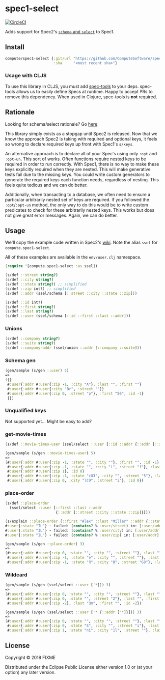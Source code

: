 # spec1-select 
[![CircleCI](https://circleci.com/gh/ComputeSoftware/spec1-select.svg?style=svg)](https://circleci.com/gh/ComputeSoftware/spec1-select)

Adds support for Spec2's [`schema` and `select`](https://github.com/clojure/spec-alpha2/wiki/Schema-and-select) to Spec1. 

## Install

```clojure
compute/spec1-select {:git/url "https://github.com/ComputeSoftware/spec1-select.git"
                      :sha     "<most recent sha>"}
```

### Usage with CLJS

To use this library in CLJS, you must add [spec-tools](https://github.com/metosin/spec-tools) to your deps. spec-tools allows us to easily define Specs at runtime. Happy to accept PRs to remove this dependency. When used in Clojure, spec-tools is **not** required.


## Rationale

Looking for schema/select rationale? Go [here](https://github.com/clojure/spec-alpha2/wiki/Schema-and-select). 

This library simply exists as a stopgap until Spec2 is released. Now that we know the approach Spec2 is taking with required and optional keys, it feels so wrong to declare required keys up front with Spec1's `s/keys`. 

An alternative approach is to declare all of your Spec's using only `:opt` and `:opt-un`. This sort of works. Often functions require nested keys to be required in order to run correctly. With Spec1, there is no way to make these keys explicitly required when they are nested. This will make generative tests fail due to the missing keys. You could write custom generators to generate the required keys each function needs, regardless of nesting. This feels quite tedious and we can do better. 

Additionally, when transacting to a database, we often need to ensure a particular arbitrarily nested set of keys are required. If you followed the `:opt`/`:opt-un` method, the only way to do this would be to write custom predicates to check for these arbitrarily nested keys. This works but does not give great error messages. Again, we can do better.

## Usage

We'll copy the example code written in Spec2's [wiki](https://github.com/clojure/spec-alpha2/wiki/Schema-and-select#schema-forms). Note the alias `ssel` for `compute.spec1-select`.

All of these examples are available in the `env/user.clj` namespace.

```clojure
(require '[compute.spec1-select :as ssel])

(s/def ::street string?)
(s/def ::city string?)
(s/def ::state string?) ;; simplified
(s/def ::zip int?) ;; simplified
(s/def ::addr (ssel/schema [::street ::city ::state ::zip]))

(s/def ::id int?)
(s/def ::first string?)
(s/def ::last string?)
(s/def ::user (ssel/schema [::id ::first ::last ::addr]))
```

### Unions 

```clojure
(s/def ::company string?)
(s/def ::suite string?)
(s/def ::company-addr (ssel/union ::addr [::company ::suite]))
```

### Schema gen

```clojure
(gen/sample (s/gen ::user) 5)
=>
({}
 #:user{:addr #:user{:zip -1, :city "A"}, :last "", :first ""}
 #:user{:addr #:user{:city "Br", :street ""}}
 #:user{:addr #:user{:zip 0, :street "p"}, :first "56", :id -1}
 {})
```

### Unqualified keys

Not supported yet... Might be easy to add?

### get-movie-times

```clojure
(s/def ::movie-times-user (ssel/select ::user [::id ::addr {::addr [::zip]}]))

(gen/sample (s/gen ::movie-times-user) 5)
=>
(#:user{:addr #:user{:zip -1, :state "", :city ""}, :first "", :id -1}
 #:user{:addr #:user{:zip -1, :state "", :city "L", :street "f"}, :last "", :first "", :id 0}
 #:user{:addr #:user{:zip 1}, :id 0}
 #:user{:addr #:user{:zip -1, :state "cO3", :city "", :street "5"}, :last "", :first "Y", :id 0}
 #:user{:addr #:user{:zip 0, :city "lC9", :street "i"}, :id 0})
```

### place-order

```clojure
(s/def ::place-order
  (ssel/select ::user [::first ::last ::addr
                       {::addr [::street ::city ::state ::zip]}]))
```


```clojure
(s/explain ::place-order {::first "Alex" ::last "Miller" ::addr {::state "IL"}})
#:user{:state "IL"} - failed: (contains? % :user/street) in: [:user/addr] at: [:user/addr] spec: :user/addr
#:user{:state "IL"} - failed: (contains? % :user/city) in: [:user/addr] at: [:user/addr] spec: :user/addr
#:user{:state "IL"} - failed: (contains? % :user/zip) in: [:user/addr] at: [:user/addr] spec: :user/addr
```


```clojure
(gen/sample (s/gen ::place-order) 3)
=>
(#:user{:addr #:user{:zip 0, :state "", :city "", :street ""}, :last "", :first ""}
 #:user{:addr #:user{:zip -1, :state "e", :city "", :street ""}, :last "", :first "Z", :id -1}
 #:user{:addr #:user{:zip -1, :state "R", :city "8", :street "G8"}, :last "X", :first "", :id 0})
```

### Wildcard

```clojure
(gen/sample (s/gen (ssel/select ::user ['*])) 3)
=>
(#:user{:addr #:user{:zip 0, :state "", :city "", :street ""}, :last "", :first "", :id 0}
 #:user{:addr #:user{:zip 0, :state "", :street "2"}, :last "", :first "0", :id -1}
 #:user{:addr #:user{:zip -2}, :last "Qm", :first "", :id -2})
```

```clojure
(gen/sample (s/gen (ssel/select ::user ['* {::addr ['*]}])) 3)
=>
(#:user{:addr #:user{:zip 0, :state "", :city "", :street ""}, :last "", :first "", :id 0}
 #:user{:addr #:user{:zip 0, :state "S", :city "", :street "i"}, :last "", :first "5", :id -1}
 #:user{:addr #:user{:zip 1, :state "ni", :city "1l", :street ""}, :last "C4", :first "fT", :id 1})
```

## License

Copyright © 2018 FIXME

Distributed under the Eclipse Public License either version 1.0 or (at
your option) any later version.

